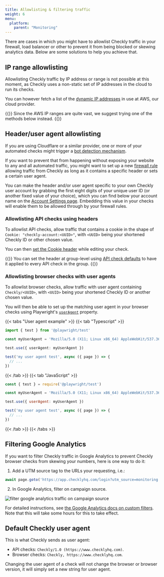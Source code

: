 ```yaml
---
title: Allowlisting & filtering traffic
weight: 6
menu:
  platform:
    parent: "Monitoring"
---
```


There are cases in which you might have to allowlist Checkly traffic in your firewall, load balancer or other to prevent it from being blocked or skewing analytics data. Below are some solutions to help you achieve that.

## IP range allowlisting

Allowlisting Checkly traffic by IP address or range is not possible at this moment, as Checkly uses a non-static set of IP addresses in the cloud to run its checks.

You can however fetch a list of the [dynamic IP addresses](https://docs.aws.amazon.com/general/latest/gr/aws-ip-ranges.html) in use at AWS, our cloud provider.

{{<warning>}}
Since the AWS IP ranges are quite vast, we suggest trying one of the methods below instead.
{{</warning>}}

## Header/user agent allowlisting

If you are using Cloudflare or a similar provider, one or more of your automated checks might trigger a [bot detection mechanism](https://www.cloudflare.com/learning/bots/what-is-bot-traffic/). 

If you want to prevent that from happening without exposing your website to any and all automated traffic, you might want to set up a new [firewall rule](https://developers.cloudflare.com/firewall/cf-firewall-rules/) allowing traffic from Checkly as long as it contains a specific header or sets a certain user agent.

You can make the header and/or user agent specific to your own Checkly user account by grabbing the first eight digits of your unique user ID (or another fixed value of your choice), which you can find below your account name on the [Account Settings page](https://app.checklyhq.com/settings/account/). Embedding this value in your checks will enable them to be allowed through by your firewall rules.

### Allowlisting API checks using headers

To allowlist API checks, allow traffic that contains a cookie in the shape of `Cookie: "checkly-account:<UUID>"`, with `<UUID>` being your shortened Checkly ID or other chosen value. 

You can then [set the Cookie header](https://checklyhq.com/docs/api-checks/request-settings/#headers) while editing your check.

{{<info>}}
You can set the header at group-level using [API check defaults](/docs/groups/api-check-defaults/#headers--query-parameters) to have it applied to every API check in the group.
{{</info>}}

### Allowlisting browser checks with user agents

To allowlist browser checks, allow traffic with user agent containing `Checkly/<UUID>`, with `<UUID>` being your shortened Checkly ID or another chosen value. 

You will then be able to set up the matching user agent in your browser checks using Playwright's [`userAgent`](https://playwright.dev/docs/emulation#user-agent) property.

{{< tabs "User agent example" >}}
{{< tab "Typescript" >}}
```ts
import { test } from '@playwright/test'

const myUserAgent = 'Mozilla/5.0 (X11; Linux x86_64) AppleWebKit/537.36 (KHTML, like Gecko) Chrome/78.0.3904.108 Safari/537.36 Checkly/abcd1234'

test.use({ userAgent: myUserAgent })

test('my user agent test', async ({ page }) => {
  // ...
})
```
{{< /tab >}}
{{< tab "JavaScript" >}}
```js
const { test } = require('@playwright/test')

const myUserAgent = 'Mozilla/5.0 (X11; Linux x86_64) AppleWebKit/537.36 (KHTML, like Gecko) Chrome/78.0.3904.108 Safari/537.36 Checkly/abcd1234'

test.use({ userAgent: myUserAgent })

test('my user agent test', async ({ page }) => {
  // ...
})
```
{{< /tab >}}
{{< /tabs >}}

## Filtering Google Analytics

If you want to filter Checkly traffic in Google Analytics to prevent Checkly browser checks from skewing your 
numbers, here is one way to do it:

1. Add a UTM source tag to the URLs your requesting, i.e.:

```js
await page.goto('https://app.checklyhq.com/login?utm_source=monitoring')
 ```

2. In Google Analytics, filter on campaign source.

![filter google analytics traffic on campaign source](/docs/images/monitoring/analytics.png)

For detailed instructions, see [the Google Analytics docs on custom filters](https://support.google.com/analytics/answer/1033162#CustomFilters).
Note that this will take some hours for this to take effect.

## Default Checkly user agent

This is what Checkly sends as user agent:

- API checks: `Checkly/1.0 (https://www.checklyhq.com)`.
- Browser checks: `Checkly, https://www.checklyhq.com`.

Changing the user agent of a check will not change the browser or browser version, it will simply set a new string for user agent.
